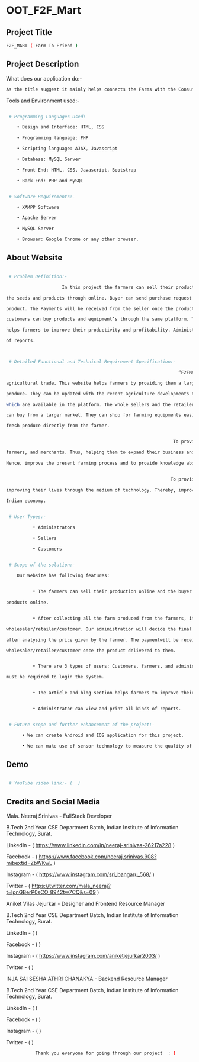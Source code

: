 # OOT_F2F_Mart

## Project Title

```bash
F2F_MART ( Farm To Friend )
```

## Project Description

What does our application do:-

```bash
As the title suggest it mainly helps connects the Farms with the Consumers by fulfilling every needs.

```

Tools and Environment used:-

```bash

 # Programming Languages Used:

    • Design and Interface: HTML, CSS

    • Programming language: PHP

    • Scripting language: AJAX, Javascript

    • Database: MySQL Server

    • Front End: HTML, CSS, Javascript, Bootstrap

    • Back End: PHP and MySQL


```

```bash

 # Software Requirements:-

    • XAMPP Software

    • Apache Server

    • MySQL Server

    • Browser: Google Chrome or any other browser.


```

## About Website

```bash

 # Problem Definition:-

                     In this project the farmers can sell their products online and the buyer can purchase

the seeds and products through online. Buyer can send purchase request to check the quality of the 

product. The Payments will be received from the seller once the product delivered to the seller. The 

customers can buy products and equipment’s through the same platform. The article and blogs section 

helps farmers to improve their productivity and profitability. Administrator can view and print all kinds

of reports.



```

```bash

 # Detailed Functional and Technical Requirement Specification:-

                                                                 “F2FMART” is a website for online 

agricultural trade. This website helps farmers by providing them a large market online to sale their 

produce. They can be updated with the recent agriculture developments through the latest news and blogs 

which are available in the platform. The whole sellers and the retailers are also benefitted as they 

can buy from a larger market. They can shop for farming equipments easily. The consumers can also buy 

fresh produce directly from the farmer.


                                                               To provide technology and services to the 

farmers, and merchants. Thus, helping them to expand their business and provide them with a wider marker. 

Hence, improve the present farming process and to provide knowledge about recent agricultural issues.

                                                          
                                                              To provide a helping hand to the farmers in 
                                                              
improving their lives through the medium of technology. Thereby, improving the agricultural sector in the 

Indian economy. 


```

```bash

 # User Types:-

          • Administrators

          • Sellers

          • Customers


```

```bash

 # Scope of the solution:-
 
    Our Website has following features:


          • The farmers can sell their production online and the buyer can purchase various agricultural 
          
products online. 


          • After collecting all the farm produced from the farmers, it should by sold to the 

wholesaler/retailer/customer. Our administratior will decide the final price of each product and produce 

after analysing the price given by the farmer. The paymentwill be received from the 

wholesaler/retailer/customer once the product delivered to them.


          • There are 3 types of users: Customers, farmers, and administrator. The login ID and password 

must be required to login the system.


          • The article and blog section helps farmers to improve their productivity profitability.


          • Administrator can view and print all kinds of reports.


```

```bash

 # Future scope and further enhancement of the project:-

      • We can create Android and IOS application for this project.

      • We can make use of sensor technology to measure the quality of the product.


```

## Demo

```bash

 # YouTube video link:- (  )


```

## Credits and Social Media 



   Mala. Neeraj Srinivas - FullStack Developer

   B.Tech 2nd Year CSE Department Batch, Indian Institute of Information Technology, Surat.
   
   LinkedIn - ( https://www.linkedin.com/in/neeraj-srinivas-26217a228 )
   
   Facebook - ( https://www.facebook.com/neeraj.srinivas.908?mibextid=ZbWKwL )

   Instagram - ( https://www.instagram.com/sri_bangaru_568/ )
   
   Twitter - ( https://twitter.com/mala_neeraj?t=lpnGBerP0sCO_8942tw7CQ&s=09 )
   
   




   Aniket Vilas Jejurkar - Designer and Frontend Resource Manager

   B.Tech 2nd Year CSE Department Batch, Indian Institute of Information Technology, Surat.

   LinkedIn - (  )
   
   Facebook - (  )

   Instagram - ( https://www.instagram.com/aniketjejurkar2003/ )
   
   Twitter - (  )



   INJA SAI SESHA ATHRI CHANAKYA - Backend Resource Manager

   B.Tech 2nd Year CSE Department Batch, Indian Institute of Information Technology, Surat.

   LinkedIn - (  )
   
   Facebook - (  )

   Instagram - (  )
   
   Twitter - (  )



```bash
           Thank you everyone for going through our project  : )

```
